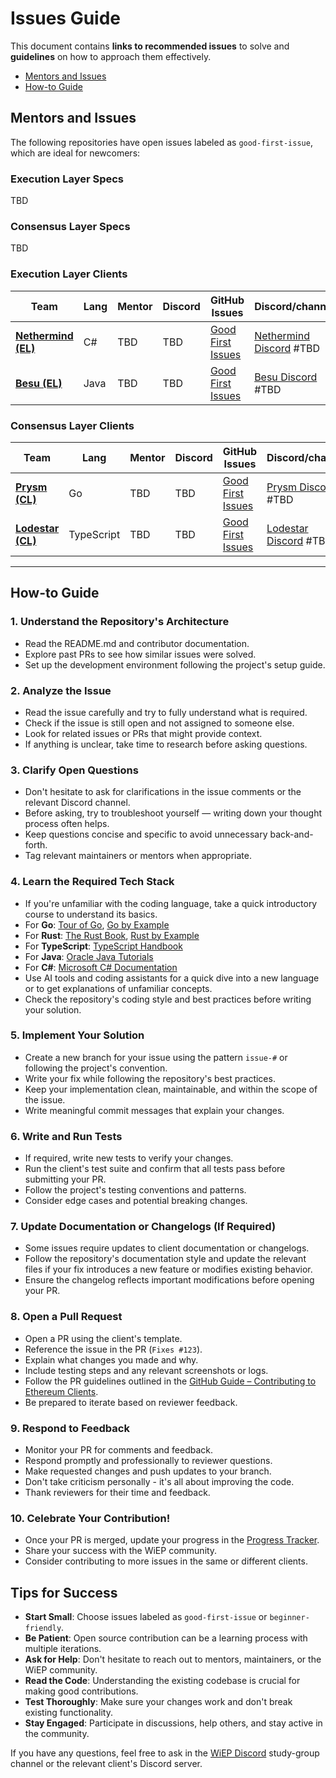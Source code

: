 # Issues Guide

This document contains **links to recommended issues** to solve and **guidelines** on how to approach them effectively.  

- [Mentors and Issues](#mentors-and-issues)  
- [How-to Guide](#how-to-guide)  

## Mentors and Issues  

The following repositories have open issues labeled as `good-first-issue`, which are ideal for newcomers:  

### Execution Layer Specs

TBD

### Consensus Layer Specs

TBD

### Execution Layer Clients

| Team | Lang | Mentor | Discord | GitHub Issues | Discord/channel |
|------|------|--------|-----------|--------------|---------|
| [**Nethermind (EL)**](https://github.com/NethermindEth/nethermind) | C# | TBD | TBD | [Good First Issues](https://github.com/NethermindEth/nethermind/labels/good%20first%20issue) | [Nethermind Discord](https://discord.gg/PaCMRFdvWT) #TBD |
| [**Besu (EL)**](https://github.com/hyperledger/besu) | Java | TBD | TBD | [Good First Issues](https://github.com/hyperledger/besu/labels/good%20first%20issue) | [Besu Discord](https://discord.gg/hyperledger) #TBD |

### Consensus Layer Clients

| Team | Lang | Mentor | Discord | GitHub Issues | Discord/channel |
|------|------|--------|-----------|--------------|---------|
| [**Prysm (CL)**](https://github.com/prysmaticlabs/prysm) | Go | TBD | TBD | [Good First Issues](https://github.com/prysmaticlabs/prysm/labels/good%20first%20issue) | [Prysm Discord](https://discord.gg/prysmaticlabs) #TBD |
| [**Lodestar (CL)**](https://github.com/ChainSafe/lodestar) | TypeScript | TBD | TBD | [Good First Issues](https://github.com/ChainSafe/lodestar/labels/good%20first%20issue) | [Lodestar Discord](https://discord.com/invite/xSAwrnCWcg) #TBD|

---

## How-to Guide  

### **1. Understand the Repository's Architecture**  

- Read the README.md and contributor documentation.  
- Explore past PRs to see how similar issues were solved.  
- Set up the development environment following the project's setup guide.

### **2. Analyze the Issue**

- Read the issue carefully and try to fully understand what is required.  
- Check if the issue is still open and not assigned to someone else.
- Look for related issues or PRs that might provide context.
- If anything is unclear, take time to research before asking questions.  

### **3. Clarify Open Questions**

- Don't hesitate to ask for clarifications in the issue comments or the relevant Discord channel.  
- Before asking, try to troubleshoot yourself — writing down your thought process often helps.  
- Keep questions concise and specific to avoid unnecessary back-and-forth.
- Tag relevant maintainers or mentors when appropriate.

### **4. Learn the Required Tech Stack**

- If you're unfamiliar with the coding language, take a quick introductory course to understand its basics.
- For **Go**: [Tour of Go](https://tour.golang.org/), [Go by Example](https://gobyexample.com/)
- For **Rust**: [The Rust Book](https://doc.rust-lang.org/book/), [Rust by Example](https://doc.rust-lang.org/rust-by-example/)
- For **TypeScript**: [TypeScript Handbook](https://www.typescriptlang.org/docs/)
- For **Java**: [Oracle Java Tutorials](https://docs.oracle.com/javase/tutorial/)
- For **C#**: [Microsoft C# Documentation](https://docs.microsoft.com/en-us/dotnet/csharp/)
- Use AI tools and coding assistants for a quick dive into a new language or to get explanations of unfamiliar concepts.
- Check the repository's coding style and best practices before writing your solution.

### **5. Implement Your Solution**

- Create a new branch for your issue using the pattern `issue-#` or following the project's convention.
- Write your fix while following the repository's best practices.  
- Keep your implementation clean, maintainable, and within the scope of the issue.
- Write meaningful commit messages that explain your changes.

### **6. Write and Run Tests**

- If required, write new tests to verify your changes.  
- Run the client's test suite and confirm that all tests pass before submitting your PR.
- Follow the project's testing conventions and patterns.
- Consider edge cases and potential breaking changes.

### **7. Update Documentation or Changelogs (If Required)**

- Some issues require updates to client documentation or changelogs.  
- Follow the repository's documentation style and update the relevant files if your fix introduces a new feature or modifies existing behavior.  
- Ensure the changelog reflects important modifications before opening your PR.  

### **8. Open a Pull Request**

- Open a PR using the client's template.
- Reference the issue in the PR (`Fixes #123`).
- Explain what changes you made and why.
- Include testing steps and any relevant screenshots or logs.
- Follow the PR guidelines outlined in the [GitHub Guide – Contributing to Ethereum Clients](./3-github-guide.md#contributing-to-ethereum-clients).
- Be prepared to iterate based on reviewer feedback.

### **9. Respond to Feedback**

- Monitor your PR for comments and feedback.
- Respond promptly and professionally to reviewer questions.
- Make requested changes and push updates to your branch.
- Don't take criticism personally - it's all about improving the code.
- Thank reviewers for their time and feedback.

### **10. Celebrate Your Contribution!**

- Once your PR is merged, update your progress in the [Progress Tracker](./2-progress-tracker.md).
- Share your success with the WiEP community.
- Consider contributing to more issues in the same or different clients.

## Tips for Success

- **Start Small**: Choose issues labeled as `good-first-issue` or `beginner-friendly`.
- **Be Patient**: Open source contribution can be a learning process with multiple iterations.
- **Ask for Help**: Don't hesitate to reach out to mentors, maintainers, or the WiEP community.
- **Read the Code**: Understanding the existing codebase is crucial for making good contributions.
- **Test Thoroughly**: Make sure your changes work and don't break existing functionality.
- **Stay Engaged**: Participate in discussions, help others, and stay active in the community.

If you have any questions, feel free to ask in the [WiEP Discord](https://discord.com/invite/JvEVfKBY6W) study-group channel or the relevant client's Discord server.